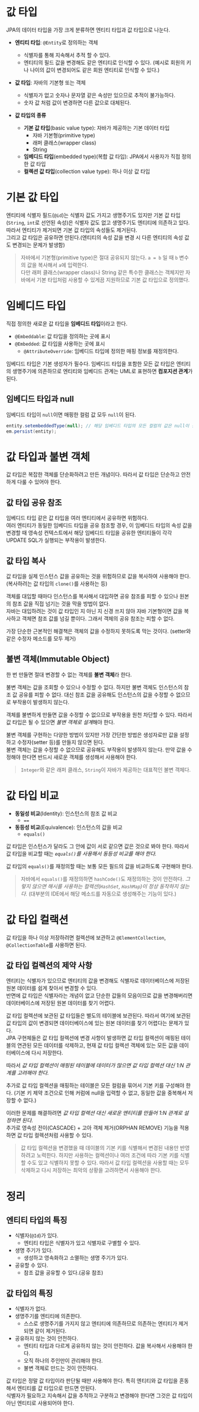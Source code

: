 # 값 타입

JPA의 데이터 타입을 가장 크게 분류하면 엔티티 타입과 값 타입으로 나눈다.

- **엔티티 타입**: `@Entity`로 정의하는 객체
    - 식별자를 통해 지속해서 추적 할 수 있다.
    - 엔티티의 필드 값을 변경해도 같은 엔티티로 인식할 수 있다. (예시로 회원의 키나 나이의 값이 변경되어도 같은 회원 엔티티로 인식할 수 있다.)
- **값 타입**: 자바의 기본형 또는 객체
    - 식별자가 없고 숫자나 문자열 같은 속성만 있으므로 추적이 불가능하다.
    - 숫자 값 처럼 값이 변경하면 다른 값으로 대체된다.

- **값 타입의 종류**
    - **기본 값 타입**(basic value type): 자바가 제공하는 기본 데이터 타입
        - 자바 기본형(primitive type)
        - 래퍼 클래스(wrapper class)
        - String
    - **임베디드 타입**(embedded type)(복합 값 타입): JPA에서 사용자가 직접 정의한 값 타입
    - **컬렉션 값 타입**(collection value type): 하나 이상 값 타입

# 기본 값 타입

엔티티에 식별자 필드(`@id`)는 식별자 값도 가지고 생명주기도 있지만 기본 값 타입(`String`, `int`로 선언된 속성)은 식별자 값도 없고 생명주기도 엔티티에 의존하고 있다. 따라서 엔티티가 제거되면 기본 값 타입의 속성들도 제거된다.  
그리고 값 타입은 공유하면 안된다.(엔티티의 속성 값을 변경 시 다른 엔티티의 속성 값도 변경되는 문제가 발생함)

> 자바에서 기본형(primitive type)은 절대 공유되지 않는다. `a = b` 일 때 `b` 변수의 값을 복사해서 `a`에 입력한다.  
다만 래퍼 클래스(wrapper class)나 String 같은 특수한 클래스는 객체지만 자바에서 기본 타입처럼 사용할 수 있게끔 지원하므로 기본 값 타입으로 정의했다.

# 임베디드 타입

직접 정의한 새로운 값 타입을 **임베디드 타입**이라고 한다.

- `@Embeddable`: 값 타입을 정의하는 곳에 표시
- `@Embedded`: 값 타입을 사용하는 곳에 표시
    - `@AttributeOverride`: 임베디드 타입에 정의한 매핑 정보를 재정의한다.

임베디드 타입은 기본 생성자가 필수다.
임베디드 타입을 포함한 모든 값 타입은 엔티티의 생명주기에 의존하므로 엔티티와 임베디드 관계는 UML로 표현하면 **컴포지션 관계**가 된다.

## 임베디드 타입과 null

임베디드 타입이 `null`이면 매핑한 컬럼 값 모두 `null`이 된다.

```java
entity.setembeddedType(null); // 해당 임베디드 타입의 모든 컬럼의 값은 null이 됨
em.persist(entity);
```

# 값 타입과 불변 객체

값 타입은 복잡한 객체를 단순화하려고 만든 개념이다. 따라서 값 타입은 단순하고 안전하게 다룰 수 있어야 한다.

## 값 타입 공유 참조

임베디드 타입 같은 값 타입을 여러 엔티티에서 공유하면 위험하다.  
여러 엔티티가 동일한 임베디드 타입을 공유 참조할 경우, 이 임베디드 타입의 속성 값을 변경할 때 영속성 컨텍스트에서 해당 임베디드 타입을 공유한 엔티티들이 각각 UPDATE SQL가 실행되는 부작용이 발생한다.

## 값 타입 복사

값 타입을 실제 인스턴스 값을 공유하는 것을 위험하므로 값을 복사하여 사용해야 한다. (복사하려는 값 타입의 `clone()`를 사용하는 등)

객체를 대입할 때마다 인스턴스를 복사해서 대입하면 공유 참조를 피할 수 있으나 원본의 참조 값을 직접 넘기는 것을 막을 방법이 없다.  
자바는 대입하려는 것이 값 타입인 지 아닌 지 신경 쓰지 않아 자바 기본형이면 값을 복사하고 객체면 참조 값를 넘길 뿐이다. 그래서 객체의 공유 참조는 피할 수 없다.  

가장 단순한 근본적인 해결책은 객체의 값을 수정하지 못하도록 막는 것이다. (setter와 같은 수정자 메소드를 모두 제거)

## 불변 객체(Immutable Object)

한 번 만들면 절대 변경할 수 없는 객체를 **불변 객체**라 한다.

불변 객체는 값을 조회할 수 있으나 수정할 수 없다. 하지만 불변 객체도 인스턴스의 참조 값 공유를 피할 수 없다. 대신 참조 값을 공유해도 인스턴스의 값을 수정할 수 없으므로 부작용이 발생하지 않는다.

객체를 불변하게 만들면 값을 수정할 수 없으므로 부작용을 원천 차단할 수 있다. 따라서 값 타입은 될 수 있으면 *불변 객체로 설계*해야 한다.

불변 객체를 구현하는 다양한 방법이 있지만 가장 간단한 방법은 생성자로만 값을 설정하고 수정자(setter 등)를 만들지 않으면 된다.  
불변 객체는 값을 수정할 수 없으므로 공유해도 부작용이 발생하지 않는다. 만약 값을 수정해야 한다면 반드시 새로운 객체를 생성해서 사용해야 한다.

> `Integer`와 같은 래퍼 클래스, `String`이 자바가 제공하는 대표적인 불변 객체다.

# 값 타입 비교

- **동일성 비교**(Identity): 인스턴스의 참조 값 비교
    - `==`
- **동등성 비교**(Equivalence): 인스턴스의 값을 비교
    - `equals()`

값 타입은 인스턴스가 달라도 그 안에 값이 서로 같으면 값은 것으로 봐야 한다. 따라서 값 타입을 비교할 때는 *`equals()`를 사용해서 동등성 비교를 해야 한다.*

값 타입의 `equals()`를 재정의할 때는 보통 모든 필드의 값을 비교하도록 구현해야 한다.

> 자바에서 `equals()`를 재정의하면 `hashCode()`도 재정의하는 것이 안전하다. *그렇지 않으면 해시를 사용하는 컬렉션(`HashSet`, `HashMap`)이 정상 동작하지 않는다.* (대부분의 IDE에서 해당 메소드를 자동으로 생성해주는 기능이 있다.)

# 값 타입 컬랙션

값 타입을 하나 이상 저장하려면 컬렉션에 보관하고 `@ElementCollection`, `@CollectionTable`를 사용하면 된다.

## 값 타입 컬렉션의 제약 사항

엔티티는 식별자가 있으므로 엔티티의 값을 변경해도 식별자로 데이터베이스에 저장된 원본 데이터를 쉽게 찾아서 변경할 수 있다.  
반면에 값 타입은 식별자라는 개념이 없고 단순한 값들의 모음이므로 값을 변경해버리면 데이터베이스에 저장된 원본 데이터를 찾기 어렵다.

값 타입 컬렉션에 보관된 값 타입들은 별도의 테이블에 보관된다. 따라서 여기에 보관된 값 타입의 값이 변경되면 데이터베이스에 있는 원본 데이터를 찾기 어렵다는 문제가 있다.  
JPA 구현체들은 값 타입 컬렉션에 변경 사항이 발생하면 값 타입 컬렉션이 매핑된 테이블의 연관된 모든 데이터를 삭제하고, 현재 값 타입 컬렉션 객체에 있는 모든 값을 데이터베이스에 다시 저장한다.

따라서 *값 타입 컬렉션이 매핑된 테이블에 데이터가 많으면 값 타입 컬렉션 대신 1:N 관계를 고려해야 한다.*

추가로 값 타입 컬렉션을 매핑하는 테이블은 모든 컬럼을 묶어서 기본 키를 구성해야 한다. (기본 키 제약 조건으로 인해 커럼에 null을 입력할 수 없고, 동일한 값을 중복해서 저장할 수 없다.)

이러한 문제를 해결하려면 *값 타입 컬렉션 대신 새로운 엔티티를 만들어 1:N 관계로 설정하면 된다.*  
추가로 영속성 전이(CASCADE) + 고아 객체 제거(ORPHAN REMOVE) 기능을 적용하면 값 타입 컬렉션처럼 사용할 수 있다.

> 값 타입 컬렉션을 변경했을 때 데이블의 기본 키를 식별해서 변경된 내용만 반영하려고 노력한다. 하지만 사용하는 컬렉션이나 여러 조건에 따라 기본 키를 식별할 수도 있고 식별하지 못할 수 있다. 따라서 값 타입 컬렉션을 사용할 때는 모두 삭제하고 다시 저장하는 최악의 상황을 고려하면서 사용해야 한다.

# 정리

## 엔티티 타입의 특징

- 식별자(`@Id`)가 있다.
    - 엔티티 타입은 식별자가 있고 식별자로 구별할 수 있다.
- 생명 주기가 있다.
    - 생성하고 영속화하고 소멸하는 생명 주기가 있다.
- 공유할 수 있다.
    - 참조 값을 공유할 수 있다.(공유 참조)

## 값 타입의 특징

- 식별자가 없다.
- 생명주기를 엔티티에 의존한다.
    - 스스로 생명주기를 가지지 않고 엔티티에 의존하므로 의존하는 엔티티가 제거되면 같이 제거된다.
- 공유하지 않는 것이 안전하다.
    - 엔티티 타입과 다르게 공유하지 않는 것이 안전하다. 값을 복사해서 사용해야 한다.
    - 오직 하나의 주인만이 관리해야 한다.
    - 불변 객체로 만드는 것이 안전하다.

값 타입은 정말 값 타입이라 판단될 때만 사용해야 한다. 특히 엔티티와 값 타입을 혼동해서 엔티티를 값 타입으로 만드면 안된다.  
식별자가 필요하고 지속해서 값을 추적하고 구분하고 변경해야 한다면 그것은 값 타입이 아닌 엔티티로 사용되어야 한다.